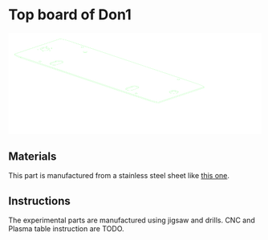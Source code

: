 # Top board of Don1

<img alt="Top board of Don1" style="background-color: black;" src="../../../generated_files/parts/custom/don1_board_top.svg" />

## Materials

This part is manufactured from a stainless steel sheet like [this one](https://www.lowes.com/pd/Hillman-12-in-x-24-in-Steel-Solid/3054563).

## Instructions

The experimental parts are manufactured using jigsaw and drills.
CNC and Plasma table instruction are TODO.